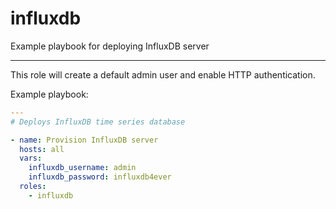 # influxdb

Example playbook for deploying InfluxDB server

---

This role will create a default admin user and enable HTTP authentication.

Example playbook:

```yml
---
# Deploys InfluxDB time series database

- name: Provision InfluxDB server
  hosts: all
  vars:
    influxdb_username: admin
    influxdb_password: influxdb4ever
  roles:
    - influxdb
```

